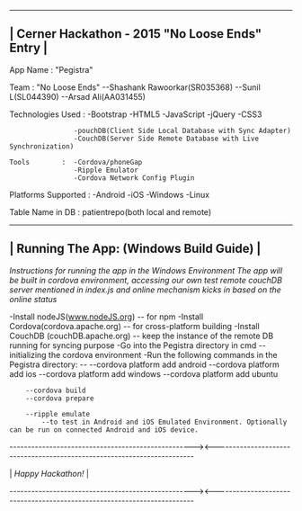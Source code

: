 ------------------------------------------------------------------------------------------------------------------------------
|											Cerner Hackathon - 2015	"No Loose Ends" Entry        							 |
------------------------------------------------------------------------------------------------------------------------------

App Name :  "Pegistra"

Team : "No Loose Ends"
			--Shashank Rawoorkar(SR035368)
			--Sunil L(SL044390)
			--Arsad Ali(AA031455)

Technologies Used : -Bootstrap
					-HTML5
					-JavaScript
					-jQuery
					-CSS3

					-pouchDB(Client Side Local Database with Sync Adapter)
					-CouchDB(Server Side Remote Database with Live Synchronization)

	Tools		 :	-Cordova/phoneGap
					-Ripple Emulator
					-Cordova Network Config Plugin

Platforms Supported : -Android
					  -iOS
					  -Windows
					  -Linux

Table Name in DB : patientrepo(both local and remote)

------------------------------------------------------------------------------------------------------------------------------
|										Running The App: (Windows Build Guide)												|
------------------------------------------------------------------------------------------------------------------------------

*Instructions for running the app in the Windows Environment*
*The app will be built in cordova environment, accessing our own test remote couchDB server mentioned in index.js and online mechanism kicks in based on the online status*


-Install nodeJS(www.nodeJS.org)
	-- for npm
-Install Cordova(cordova.apache.org)
	-- for cross-platform building
-Install CouchDB (couchDB.apache.org)
	-- keep the instance of the remote DB running for syncing purpose
-Go into the Pegistra directory in cmd
	-- initializing the cordova environment
-Run the following commands in the Pegistra directory:
	--
		--cordova platform add android
		--cordova platform add ios
		--cordova platform add windows
		--cordova platform add ubuntu

		--cordova build
		--cordova prepare

		--ripple emulate
			--to test in Android and iOS Emulated Environment. Optionally can be run on connected Android and iOS device.

---------------------------------------------------><------------------------------------------------------------------------

|											*Happy Hackathon!*																|

---------------------------------------------------><------------------------------------------------------------------------